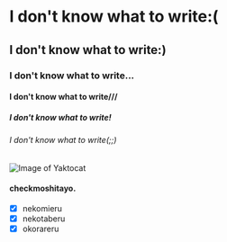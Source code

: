 # I don't know what to write:(
## I don't know what to write:)
### I don't know what to write...
#### I don't know what to write///
##### I don't know what to write!
###### I don't know what to write(;;)

![Image of Yaktocat](https://octodex.github.com/images/yaktocat.png)
#### checkmoshitayo.
- [x] nekomieru
- [x] nekotaberu
- [x] okorareru
